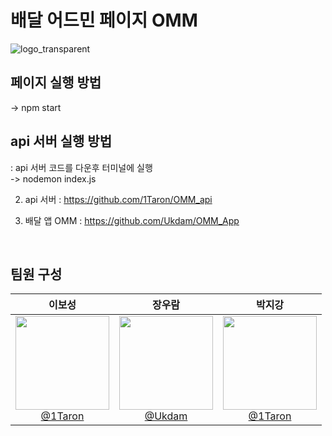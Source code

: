 # 배달 어드민 페이지 OMM

![logo_transparent](https://github.com/Ukdam/OMM_App/assets/92793487/f725e514-b229-425b-bc0b-418f1d9dc435)

## 페이지 실행 방법
-> npm start

## api 서버 실행 방법
: api 서버 코드를 다운후 터미널에 실행<br>
-> nodemon index.js

2. api 서버 : https://github.com/1Taron/OMM_api

3. 배달 앱 OMM : https://github.com/Ukdam/OMM_App

<br>

## 팀원 구성

<div align="center">

| **이보성** | **장우람** | **박지강** |
| :------: |  :------: |  :------: |
| [<img src="https://github.com/Ukdam/OMM_App/assets/92793487/717b987a-1cb3-4d9e-a2c1-dced07726f6f" height=150 width=150> <br/> @1Taron](https://github.com/1Taron) | [<img src="https://github.com/Ukdam/OMM_App/assets/92793487/311372aa-2adb-49fb-a35c-de7baac3ab55" height=150 width=150> <br/> @Ukdam](https://github.com/Ukdam) | [<img src="https://github.com/Ukdam/OMM_admin/assets/92793487/7da33578-895d-4cdc-bc76-9e2ad683f5b5" height=150 width=150> <br/> @1Taron](https://github.com/qkrwlrkd) |

</div>

<br>

